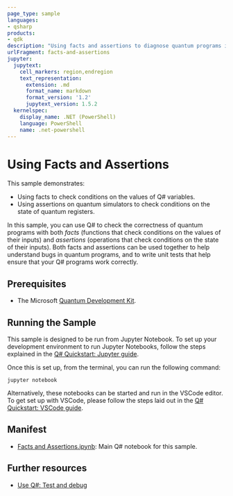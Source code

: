 ```yaml
---
page_type: sample
languages:
- qsharp
products:
- qdk
description: "Using facts and assertions to diagnose quantum programs in Q#."
urlFragment: facts-and-assertions
jupyter:
  jupytext:
    cell_markers: region,endregion
    text_representation:
      extension: .md
      format_name: markdown
      format_version: '1.2'
      jupytext_version: 1.5.2
  kernelspec:
    display_name: .NET (PowerShell)
    language: PowerShell
    name: .net-powershell
---
```


# Using Facts and Assertions

This sample demonstrates:

- Using facts to check conditions on the values of Q# variables.
- Using assertions on quantum simulators to check conditions on the state of quantum registers.

In this sample, you can use Q# to check the correctness of quantum programs with both _facts_ (functions that check conditions on the values of their inputs) and _assertions_ (operations that check conditions on the state of their inputs). Both facts and assertions can be used together to help understand bugs in quantum programs, and to write unit tests that help ensure that your Q# programs work correctly.

## Prerequisites

- The Microsoft [Quantum Development Kit](https://docs.microsoft.com/azure/quantum/install-overview-qdk/).

## Running the Sample

This sample is designed to be run from Jupyter Notebook.
To set up your development environment to run Jupyter Notebooks, follow the steps explained in the [Q# Quickstart: Jupyter guide](https://docs.microsoft.com/azure/quantum/install-jupyter-qkd).

Once this is set up, from the terminal, you can run the following command:

```Command Line
jupyter notebook
```

Alternatively, these notebooks can be started and run in the VSCode editor. To get set up with VSCode, please follow the steps laid out in the [Q# Quickstart: VSCode guide](https://docs.microsoft.com/azure/quantum/install-command-line-qdk).

## Manifest

- [Facts and Assertions.ipynb](https://github.com/microsoft/Quantum/blob/main/samples/diagnostics/facts-and-assertions/Facts%20and%20Assertions.ipynb): Main Q# notebook for this sample.

## Further resources

- [Use Q#: Test and debug](https://docs.microsoft.com/azure/quantum/user-guide/testing-debugging#facts-and-assertions)
